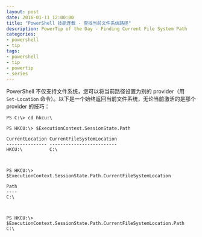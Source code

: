 ```yaml
---
layout: post
date: 2016-01-11 12:00:00
title: "PowerShell 技能连载 - 查找当前文件系统路径"
description: PowerTip of the Day - Finding Current File System Path
categories:
- powershell
- tip
tags:
- powershell
- tip
- powertip
- series
---
```

PowerShell 不仅支持文件系统，您可以将当前路径设置为别的 provider（用 `Set-Location` 命令）。以下是一个始终返回当前文件系统，无论当前激活的是那个 provider 的技巧：

```shell
PS C:\> cd hkcu:\

PS HKCU:\> $ExecutionContext.SessionState.Path

CurrentLocation CurrentFileSystemLocation
--------------- -------------------------
HKCU:\          C:\                      


​    
PS HKCU:\> $ExecutionContext.SessionState.Path.CurrentFileSystemLocation

Path
----
C:\ 


​    
PS HKCU:\> $ExecutionContext.SessionState.Path.CurrentFileSystemLocation.Path
C:\ 
```

<!--本文国际来源：[Finding Current File System Path](http://community.idera.com/powershell/powertips/b/tips/posts/finding-current-file-system-path)-->

